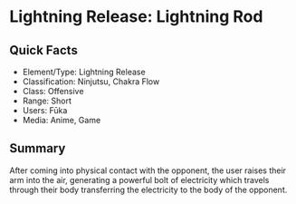 # Lightning Release: Lightning Rod

## Quick Facts
- Element/Type: Lightning Release
- Classification: Ninjutsu, Chakra Flow
- Class: Offensive
- Range: Short
- Users: Fūka
- Media: Anime, Game

## Summary
After coming into physical contact with the opponent, the user raises their arm into the air, generating a powerful bolt of electricity which travels through their body transferring the electricity to the body of the opponent.
